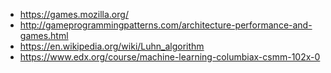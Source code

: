 - https://games.mozilla.org/
- http://gameprogrammingpatterns.com/architecture-performance-and-games.html
- https://en.wikipedia.org/wiki/Luhn_algorithm
- https://www.edx.org/course/machine-learning-columbiax-csmm-102x-0
